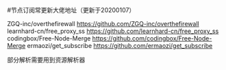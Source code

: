 #节点订阅常更新大佬地址（更新于20200107）

ZGQ-inc/overthefirewall  https://github.com/ZGQ-inc/overthefirewall
learnhard-cn/free_proxy_ss  https://github.com/learnhard-cn/free_proxy_ss
codingbox/Free-Node-Merge  https://github.com/codingbox/Free-Node-Merge
ermaozi/get_subscribe  https://github.com/ermaozi/get_subscribe

部分解析需要用到资源解析器
